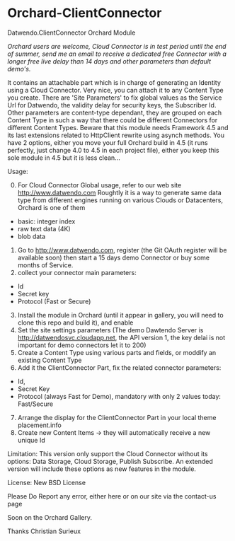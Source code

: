 Orchard-ClientConnector
=======================

Datwendo.ClientConnector Orchard Module

*Orchard users are welcome, Cloud Connector is in test period until the end of summer, send me an email to receive a dedicated free Connector with a longer free live delay than 14 days and other parameters than default demo's.*

It contains an attachable part which is in charge of generating an Identity using a Cloud Connector.
Very nice, you can attach it to any Content Type you create. 
There are 'Site Parameters' to fix global values as the Service Url for Datwendo, the validity delay for security keys, the Subscriber Id.
Other parameters are content-type dependant, they are grouped on each Content Type in such a way that there could be different Connectors for different Content Types.
Beware that this module needs Framework 4.5 and its last extensions related to HttpClient rewrite using asynch methods.
You have 2 options, either you move your full Orchard build in 4.5 (it runs perfectly, just change 4.0 to 4.5 in each project file), either you keep this sole module in 4.5 but it is less clean...

Usage:

0) For Cloud Connector Global usage, refer to our web site http://www.datwendo.com
Roughtly it is a way to generate same data type from different engines running on various Clouds or Datacenters, Orchard is one of them
- basic: integer index 
- raw text data (4K)
- blob data

1) Go to http://www.datwendo.com, register (the Git OAuth register will be available soon) then start a 15 days demo Connector or buy some months of Service.
2) collect your connector main parameters:
 - Id
 - Secret key
 - Protocol (Fast or Secure)
 3) Install the module in Orchard (until it appear in gallery, you will need to clone this repo and build it), and enable
 4) Set the site settings parameters (The demo Dawtendo Server is http://datwendosvc.cloudapp.net, the API version 1, the key delai is not important for demo connectors let it to 200)
 5) Create a Content Type using various parts and fields, or moddify an existing Content Type
 6) Add it the ClientConnector Part, fix the related connector parameters:
 - Id,
 - Secret Key
 - Protocol (always Fast for Demo), mandatory with only 2 values today: Fast/Secure
 7) Arrange the display for the ClientConnector Part in your local theme placement.info
 8) Create new Content Items -> they will automatically receive a new unique Id

 Limitation:
 This version only support the Cloud Connector without its options: Data Storage, Cloud Storage, Publish Subscribe.
 An extended version will include these options as new features in the module.

 License: New BSD License

 Please Do Report any error, either here or on our site via the contact-us page


Soon on the Orchard Gallery.

Thanks
Christian Surieux
